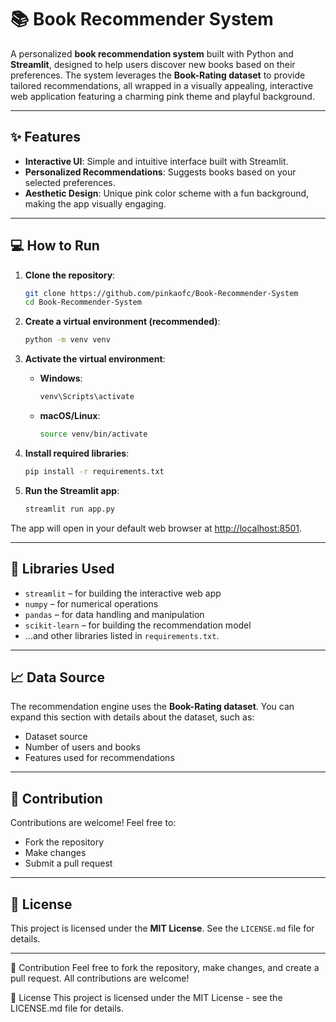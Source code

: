 

# 📚 Book Recommender System

A personalized **book recommendation system** built with Python and **Streamlit**, designed to help users discover new books based on their preferences. The system leverages the **Book-Rating dataset** to provide tailored recommendations, all wrapped in a visually appealing, interactive web application featuring a charming pink theme and playful background.

---

## ✨ Features

* **Interactive UI**: Simple and intuitive interface built with Streamlit.
* **Personalized Recommendations**: Suggests books based on your selected preferences.
* **Aesthetic Design**: Unique pink color scheme with a fun background, making the app visually engaging.

---

## 💻 How to Run

1. **Clone the repository**:

   ```bash
   git clone https://github.com/pinkaofc/Book-Recommender-System
   cd Book-Recommender-System
   ```

2. **Create a virtual environment (recommended)**:

   ```bash
   python -m venv venv
   ```

3. **Activate the virtual environment**:

   * **Windows**:

     ```bash
     venv\Scripts\activate
     ```

   * **macOS/Linux**:

     ```bash
     source venv/bin/activate
     ```

4. **Install required libraries**:

   ```bash
   pip install -r requirements.txt
   ```

5. **Run the Streamlit app**:

   ```bash
   streamlit run app.py
   ```

The app will open in your default web browser at [http://localhost:8501](http://localhost:8501).

---

## 📜 Libraries Used

* `streamlit` – for building the interactive web app
* `numpy` – for numerical operations
* `pandas` – for data handling and manipulation
* `scikit-learn` – for building the recommendation model
* ...and other libraries listed in `requirements.txt`.

---

## 📈 Data Source

The recommendation engine uses the **Book-Rating dataset**. You can expand this section with details about the dataset, such as:

* Dataset source
* Number of users and books
* Features used for recommendations

---

## 🤝 Contribution

Contributions are welcome! Feel free to:

* Fork the repository
* Make changes
* Submit a pull request

---

## 📄 License

This project is licensed under the **MIT License**. See the `LICENSE.md` file for details.

---


🤝 Contribution
Feel free to fork the repository, make changes, and create a pull request. All contributions are welcome!

📄 License
This project is licensed under the MIT License - see the LICENSE.md file for details.
